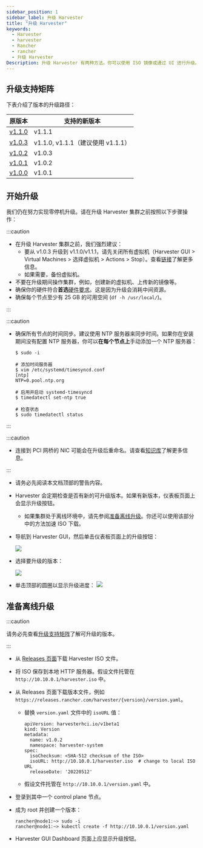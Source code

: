 ```yaml
---
sidebar_position: 1
sidebar_label: 升级 Harvester
title: "升级 Harvester"
keywords:
  - Harvester
  - harvester
  - Rancher
  - rancher
  - 升级 Harvester
Description: 升级 Harvester 有两种方法。你可以使用 ISO 镜像或通过 UI 进行升级。
---
```


## 升级支持矩阵

下表介绍了版本的升级路径：

| 原版本 | 支持的新版本 |
|----------------------|--------------------------|
| [v1.1.0](./v1-0-3-to-v1-1-1.md) | v1.1.1 |
| [v1.0.3](./v1-0-3-to-v1-1-1.md) | v1.1.0, v1.1.1（建议使用 v1.1.1） |
| [v1.0.2](./previous-releases/v1-0-2-to-v1-0-3.md) | v1.0.3 |
| [v1.0.1](./previous-releases/v1-0-1-to-v1-0-2.md) | v1.0.2 |
| [v1.0.0](./previous-releases/v1-0-0-to-v1-0-1.md) | v1.0.1 |

## 开始升级

我们仍在努力实现零停机升级。请在升级 Harvester 集群之前按照以下步骤操作：

:::caution

- 在升级 Harvester 集群之前，我们强烈建议：
   - 要从 v1.0.3 升级到 v1.1.0/v1.1.1，请先关闭所有虚拟机（Harvester GUI > Virtual Machines > 选择虚拟机 > Actions > Stop）。查看[链接](./v1-0-3-to-v1-1-1.md#通用信息)了解更多信息。
   - 如果需要，备份虚拟机。
- 不要在升级期间操作集群，例如，创建新的虚拟机、上传新的镜像等。
- 确保你的硬件符合**首选**[硬件要求](../index.md#硬件要求)。这是因为升级会消耗中间资源。
- 确保每个节点至少有 25 GB 的可用空间 (`df -h /usr/local/`)。

:::

:::caution

- 确保所有节点的时间同步。建议使用 NTP 服务器来同步时间。如果你在安装期间没有配置 NTP 服务器，你可以**在每个节点上**手动添加一个 NTP 服务器：

   ```
   $ sudo -i

   # 添加时间服务器
   $ vim /etc/systemd/timesyncd.conf
   [ntp]
   NTP=0.pool.ntp.org

   # 启用并启动 systemd-timesyncd
   $ timedatectl set-ntp true

   # 检查状态
   $ sudo timedatectl status
   ```

:::

:::caution

- 连接到 PCI 网桥的 NIC 可能会在升级后重命名。请查看[知识库](https://harvesterhci.io/kb/nic-naming-scheme)了解更多信息。

:::

- 请务必先阅读本文档顶部的警告内容。
- Harvester 会定期检查是否有新的可升级版本。如果有新版本，仪表板页面上会显示升级按钮。
   - 如果集群处于离线环境中，请先参阅[准备离线升级](#准备离线升级)。你还可以使用该部分中的方法加速 ISO 下载。
- 导航到 Harvester GUI，然后单击仪表板页面上的升级按钮：

   ![](/img/v1.1/upgrade/upgrade_button.png)

- 选择要升级的版本：

   ![](/img/v1.1/upgrade/upgrade_select_version.png)

- 单击顶部的圆圈以显示升级进度：
   ![](/img/v1.1/upgrade/upgrade_progress.png)


## 准备离线升级

:::caution

请务必先查看[升级支持矩阵](#升级支持矩阵)了解可升级的版本。

:::

- 从 [Releases 页面](https://github.com/harvester/harvester/releases)下载 Harvester ISO 文件。
- 将 ISO 保存到本地 HTTP 服务器。假设文件托管在 `http://10.10.0.1/harvester.iso` 中。
- 从 Releases 页面下载版本文件，例如 `https://releases.rancher.com/harvester/{version}/version.yaml`。

   - 替换 `version.yaml` 文件中的 `isoURL` 值：

      ```
      apiVersion: harvesterhci.io/v1beta1
      kind: Version
      metadata:
        name: v1.0.2
        namespace: harvester-system
      spec:
        isoChecksum: <SHA-512 checksum of the ISO>
        isoURL: http://10.10.0.1/harvester.iso  # change to local ISO URL
        releaseDate: '20220512'
      ```

   - 假设文件托管在 `http://10.10.0.1/version.yaml` 中。

- 登录到其中一个 control plane 节点。
- 成为 root 并创建一个版本：

   ```
   rancher@node1:~> sudo -i
   rancher@node1:~> kubectl create -f http://10.10.0.1/version.yaml
   ```

- Harvester GUI Dashboard 页面上应显示升级按钮。
